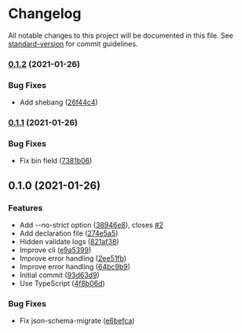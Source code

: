 # Changelog

All notable changes to this project will be documented in this file. See [standard-version](https://github.com/conventional-changelog/standard-version) for commit guidelines.

### [0.1.2](https://github.com/stardust-configs/json-schema-validator/compare/v0.1.1...v0.1.2) (2021-01-26)


### Bug Fixes

* Add shebang ([26f44c4](https://github.com/stardust-configs/json-schema-validator/commit/26f44c49a61015b4a0f6a97412026f21e099df98))

### [0.1.1](https://github.com/stardust-configs/json-schema-validator/compare/v0.1.0...v0.1.1) (2021-01-26)


### Bug Fixes

* Fix bin field ([7381b06](https://github.com/stardust-configs/json-schema-validator/commit/7381b06644b6df7b7e85de97b272f0f0b2d794e0))

## 0.1.0 (2021-01-26)


### Features

* Add --no-strict option ([38946e8](https://github.com/stardust-configs/json-schema-validator/commit/38946e8b9ff67c985fa6570d5aebcf77855a7c44)), closes [#2](https://github.com/stardust-configs/json-schema-validator/issues/2)
* Add declaration file ([274e5a5](https://github.com/stardust-configs/json-schema-validator/commit/274e5a581be762f5e7b66283356c50e13f5dbc20))
* Hidden validate logs ([821af38](https://github.com/stardust-configs/json-schema-validator/commit/821af38c3fc35c903305d6886049024fa96ef476))
* Improve cli ([e9a5399](https://github.com/stardust-configs/json-schema-validator/commit/e9a5399266e4fef549f0a2f3db7d284395ebd38d))
* Improve error handling ([2ee51fb](https://github.com/stardust-configs/json-schema-validator/commit/2ee51fb5be56b45e90e72b7f5e6fea5b2dc1aad1))
* Improve error handling ([64bc9b9](https://github.com/stardust-configs/json-schema-validator/commit/64bc9b9a7c1763208437ee048dfb056e05be3dd4))
* Initial commit ([93d63d9](https://github.com/stardust-configs/json-schema-validator/commit/93d63d916118b55277371967ca2004c55a2556ee))
* Use TypeScript ([4f8b06d](https://github.com/stardust-configs/json-schema-validator/commit/4f8b06dc6363508e052ecc37d770bb206e006dbc))


### Bug Fixes

* Fix json-schema-migrate ([e6befca](https://github.com/stardust-configs/json-schema-validator/commit/e6befcaa68521b4e28fdb1bf9ff37af15452b52f))
